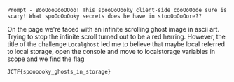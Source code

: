 `Prompt - BooOooOooOOoo! This spooOoOooky client-side cooOoOode sure is scary! What spoOoOoOoky secrets does he have in stooOoOoOore??`

On the page we're faced with an infinite scrolling ghost image in ascii art. Trying to stop the infinite scroll turned out to be a red herring. However, the title of the challenge `Localghost` led me to believe that maybe local referred to local storage, open the console and move to localstorage variables in scope and we find the flag

`JCTF{spoooooky_ghosts_in_storage}`

